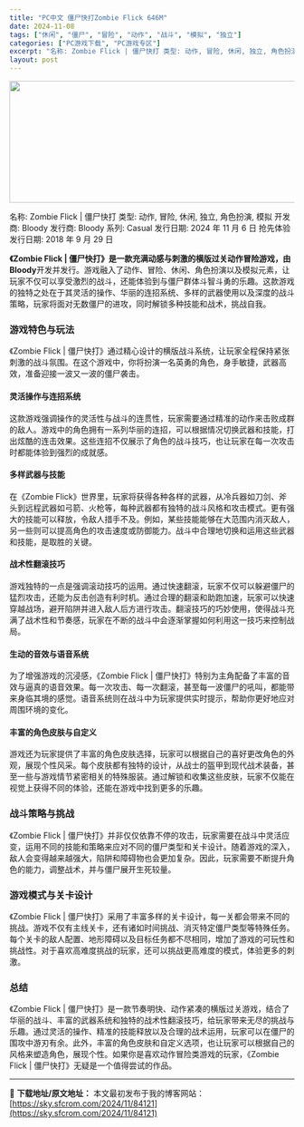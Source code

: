 ```yaml
---
title: "PC中文 僵尸快打Zombie Flick 646M"
date: 2024-11-08
tags: ["休闲", "僵尸", "冒险", "动作", "战斗", "模拟", "独立"]
categories: ["PC游戏下载", "PC游戏专区"]
excerpt: "名称: Zombie Flick | 僵尸快打 类型: 动作, 冒险, 休闲, 独立, 角色扮演, 模拟 开发商: Bloody 发行商: Bloody 系列: Casual 发行日期: 2024 年 11 月 6 日 抢先体验发行日期: 2018 年 9 月 29 日 《Zombie Flick &hellip;"
layout: post
---
```


<img class="aligncenter size-full wp-image-84122" src="https://sky.sfcrom.com/wp-content/uploads/2024/11/2024110802200774.webp" alt="" width="660" height="215" />

名称: Zombie Flick | 僵尸快打
类型: 动作, 冒险, 休闲, 独立, 角色扮演, 模拟
开发商: Bloody
发行商: Bloody
系列: Casual
发行日期: 2024 年 11 月 6 日
抢先体验发行日期: 2018 年 9 月 29 日

<strong>《Zombie Flick | 僵尸快打》是一款充满动感与刺激的横版过关动作冒险游戏，由Bloody</strong>开发并发行。游戏融入了动作、冒险、休闲、角色扮演以及模拟元素，让玩家不仅可以享受激烈的战斗，还能体验到与僵尸群体斗智斗勇的乐趣。这款游戏的独特之处在于其灵活的操作、华丽的连招系统、多样的武器使用以及深度的战斗策略，玩家将面对无数僵尸的进攻，同时解锁多种技能和战术，挑战自我。
<h3>游戏特色与玩法</h3>
《Zombie Flick | 僵尸快打》通过精心设计的横版战斗系统，让玩家全程保持紧张刺激的战斗氛围。在这个游戏中，你将扮演一名英勇的角色，身手敏捷，武器高效，准备迎接一波又一波的僵尸袭击。
<h4>灵活操作与连招系统</h4>
这款游戏强调操作的灵活性与战斗的连贯性，玩家需要通过精准的动作来击败成群的敌人。游戏中的角色拥有一系列华丽的连招，可以根据情况切换武器和技能，打出炫酷的连击效果。这些连招不仅展示了角色的战斗技巧，也让玩家在每一次攻击时都能体验到强烈的成就感。
<h4>多样武器与技能</h4>
在《Zombie Flick》世界里，玩家将获得各种各样的武器，从冷兵器如刀剑、斧头到远程武器如弓箭、火枪等，每种武器都有独特的战斗风格和攻击模式。更有强大的技能可以释放，令敌人措手不及。例如，某些技能能够在大范围内消灭敌人，另一些则可以提高角色的攻击速度或防御能力。战斗中合理地切换和运用这些武器和技能，是取胜的关键。
<h4>战术性翻滚技巧</h4>
游戏独特的一点是强调滚动技巧的运用。通过快速翻滚，玩家不仅可以躲避僵尸的猛烈攻击，还能为反击创造有利时机。通过合理的翻滚和助跑加速，玩家可以快速穿越战场，避开陷阱并进入敌人后方进行攻击。翻滚技巧的巧妙使用，使得战斗充满了战术性和节奏感，玩家在不断的战斗中会逐渐掌握如何利用这一技巧来控制战局。
<h4>生动的音效与语音系统</h4>
为了增强游戏的沉浸感，《Zombie Flick | 僵尸快打》特别为主角配备了丰富的音效与逼真的语音效果。每一次攻击、每一次翻滚，甚至每一波僵尸的吼叫，都能带来身临其境的感觉。语音系统则在战斗中为玩家提供实时提示，帮助你更好地应对周围环境的变化。
<h4>丰富的角色皮肤与自定义</h4>
游戏还为玩家提供了丰富的角色皮肤选择，玩家可以根据自己的喜好更改角色的外观，展现个性风采。每个皮肤都有独特的设计，从战士的盔甲到现代战术装备，甚至一些与游戏情节紧密相关的特殊服装。通过解锁和收集这些皮肤，玩家不仅能在视觉上获得不同的体验，还能在游戏中找到更多的乐趣。
<h3>战斗策略与挑战</h3>
《Zombie Flick | 僵尸快打》并非仅仅依靠不停的攻击，玩家需要在战斗中灵活应变，运用不同的技能和策略来应对不同的僵尸类型和关卡设计。随着游戏的深入，敌人会变得越来越强大，陷阱和障碍物也会更加复杂。因此，玩家需要不断提升角色的能力，调整战术，并与僵尸展开生死较量。
<h3>游戏模式与关卡设计</h3>
《Zombie Flick | 僵尸快打》采用了丰富多样的关卡设计，每一关都会带来不同的挑战。游戏不仅有主线关卡，还有诸如时间挑战、消灭特定僵尸类型等特殊任务。每个关卡的敌人配置、地形障碍以及目标任务都不尽相同，增加了游戏的可玩性和挑战性。对于喜欢高难度挑战的玩家，还可以挑战更高难度的模式，体验更多的刺激。
<h3>总结</h3>
《Zombie Flick | 僵尸快打》是一款节奏明快、动作紧凑的横版过关游戏，结合了华丽的战斗、丰富的武器系统和独特的战术性翻滚技巧，给玩家带来无尽的挑战与乐趣。通过灵活的操作、精准的技能释放以及合理的战术运用，玩家可以在僵尸的围攻中游刃有余。此外，丰富的角色皮肤和自定义选项，也让玩家可以根据自己的风格来塑造角色，展现个性。如果你是喜欢动作冒险类游戏的玩家，《Zombie Flick | 僵尸快打》无疑是一个值得尝试的作品。

---
📖 **下载地址/原文地址：** 本文最初发布于我的博客网站：[https://sky.sfcrom.com/2024/11/84121](https://sky.sfcrom.com/2024/11/84121)
